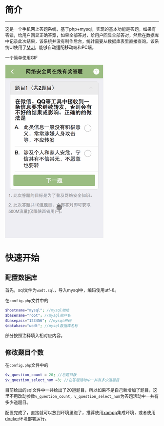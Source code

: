 # 简介
---
这是一个手机网上答题系统，基于php+mysql，实现的基本功能是答题，如果有答错，给用户回显正确答案，如果全部答对，给用户回显全部答对，然后在数据库中记录此次结果，该系统并没有制作后台，统计需要从数据库表里直接查询。该系统UI使用了[MUI](http://www.dcloud.io/mui.html)，能够自动适配移动端和PC端。

一个简单使用GIF

![](images/luxiang.gif)

# 快速开始

## 配置数据库

首先，sql文件为`wadt.sql`，导入mysql中，编码使用utf-8。

在`config.php`文件中的

```php
$hostname="mysql"; //mysql地址
$basename="root"; //mysql用户名
$basepass="123456"; //mysql密码
$database="wadt"; //mysql数据库名称
```

部分按照注释填入相对应内容。

## 修改题目个数

在`config.php`文件中的

```php
$v_question_count = 20; //总题目数
$v_question_select_num =3; //在答题活动中一共有多少道题目
```

目前给出的sql文件中一共给出了20道题目，所以如果不是自己新增加了题目，这里不用改动参数`v_question_count`，`v_question_select_num`为答题活动中一共有多少道题目。

配置完成了，直接就可以放到环境里跑了，推荐使用[xampp](https://www.apachefriends.org/zh_cn/index.html)集成环境，或者使用[docker]()环境部署运行。

